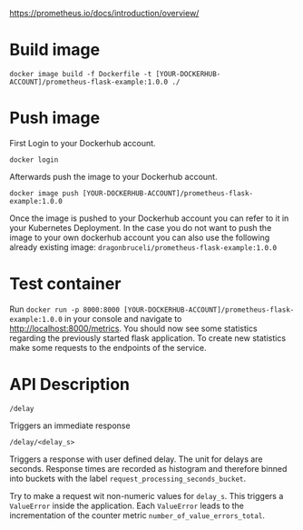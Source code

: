 https://prometheus.io/docs/introduction/overview/
# Build image

 `docker image build -f Dockerfile -t [YOUR-DOCKERHUB-ACCOUNT]/prometheus-flask-example:1.0.0 ./`

# Push image
First Login to your Dockerhub account.

`docker login`

Afterwards push the image to your Dockerhub account.

`docker image push [YOUR-DOCKERHUB-ACCOUNT]/prometheus-flask-example:1.0.0`   

Once the image is pushed to your Dockerhub account you can refer to it in your Kubernetes Deployment. In the case you do not want to push the image to your own dockerhub account you can also use the following already existing image: `dragonbruceli/prometheus-flask-example:1.0.0`

# Test container
Run `docker run -p 8000:8000 [YOUR-DOCKERHUB-ACCOUNT]/prometheus-flask-example:1.0.0` in your console and navigate to [http://localhost:8000/metrics](http://localhost:8000/metrics).
You should now see some statistics regarding the previously started flask application. To create new statistics make some requests to the endpoints of the service.

# API Description

`/delay`

Triggers an immediate response

`/delay/<delay_s>`

Triggers a response with user defined delay. The unit for delays are seconds. Response times are recorded as histogram and therefore binned into buckets with the label `request_processing_seconds_bucket`.

Try to make a request wit non-numeric values for `delay_s`. This triggers a `ValueError` inside the application. Each  `ValueError` leads to the incrementation of the counter metric `number_of_value_errors_total`.
